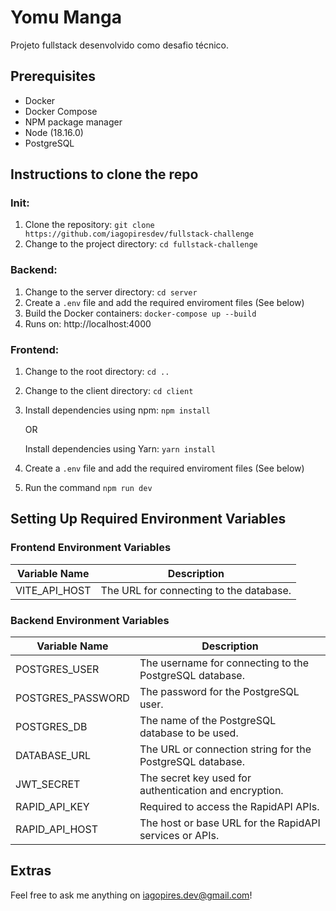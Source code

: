 # Yomu Manga

Projeto fullstack desenvolvido como desafio técnico.

## Prerequisites

- Docker
- Docker Compose
- NPM package manager
- Node (18.16.0)
- PostgreSQL

## Instructions to clone the repo

### Init:
1. Clone the repository: `git clone https://github.com/iagopiresdev/fullstack-challenge`
2. Change to the project directory: `cd fullstack-challenge`

### Backend:
1. Change to the server directory: `cd server`
2. Create a `.env` file and add the required enviroment files (See below)
3. Build the Docker containers: `docker-compose up --build`
4. Runs on: http://localhost:4000 

### Frontend:
1. Change to the root directory: `cd ..` 
2. Change to the client directory: `cd client`
3. Install dependencies using npm: `npm install`

   OR
   
   Install dependencies using Yarn: `yarn install`
4. Create a `.env` file and add the required enviroment files (See below)
5. Run the command `npm run dev`

## Setting Up Required Environment Variables

### Frontend Environment Variables
| Variable Name      | Description                                                    |
| ------------------ | -------------------------------------------------------------- |
| VITE_API_HOST      | The URL for connecting to the database.                        |


### Backend Environment Variables
| Variable Name      | Description                                                    |
| ------------------ | -------------------------------------------------------------- |
| POSTGRES_USER      | The username for connecting to the PostgreSQL database.        |
| POSTGRES_PASSWORD  | The password for the PostgreSQL user.                          |
| POSTGRES_DB        | The name of the PostgreSQL database to be used.                |
| DATABASE_URL       | The URL or connection string for the PostgreSQL database.      |
| JWT_SECRET         | The secret key used for authentication and encryption.         |
| RAPID_API_KEY      | Required to access the RapidAPI APIs.                          |
| RAPID_API_HOST     | The host or base URL for the RapidAPI services or APIs.        |


## Extras

Feel free to ask me anything on iagopires.dev@gmail.com!

